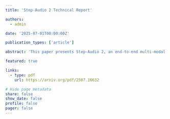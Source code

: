 ```yaml
---
title: 'Step-Audio 2 Technical Report'

authors:
  - admin

date: '2025-07-01T00:00:00Z'

publication_types: ['article']

abstract: 'This paper presents Step-Audio 2, an end-to-end multi-modal large language model designed for industry-strength audio understanding and speech conversation. By integrating a latent audio encoder and reasoning-centric reinforcement learning (RL), Step-Audio 2 achieves promising performance in automatic speech recognition (ASR) and audio understanding. To facilitate genuine end-to-end speech conversation, Step-Audio 2 incorporates the generation of discrete audio tokens into language modeling, significantly enhancing its responsiveness to paralinguistic information such as speaking styles and emotions. To effectively leverage the rich textual and acoustic knowledge in real-world data, Step-Audio 2 integrates retrieval-augmented generation (RAG) and is able to call external tools such as web search to mitigate hallucination and audio search to switch timbres. Trained on millions of hours of speech and audio data, Step-Audio 2 delivers intelligence and expressiveness across diverse conversational scenarios. Evaluation results demonstrate that Step-Audio 2 achieves state-of-the-art performance on various audio understanding and conversational benchmarks compared to other open-source and commercial solutions. Please visit this https URL for more information.'

featured: true

links:
  - type: pdf
    url: https://arxiv.org/pdf/2507.16632

# Hide page metadata
share: false
show_date: false
profile: false
pager: false
---
```

